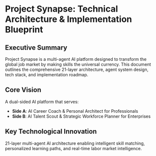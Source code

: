 # Project Synapse: Technical Architecture & Implementation Blueprint

## Executive Summary
Project Synapse is a multi-agent AI platform designed to transform the global job market by making skills the universal currency. This document outlines the comprehensive 21-layer architecture, agent system design, tech stack, and implementation roadmap.

## Core Vision
A dual-sided AI platform that serves:
- **Side A**: AI Career Coach & Personal Architect for Professionals
- **Side B**: AI Talent Scout & Strategic Workforce Planner for Enterprises

## Key Technological Innovation
21-layer multi-agent AI architecture enabling intelligent skill matching, personalized learning paths, and real-time labor market intelligence.